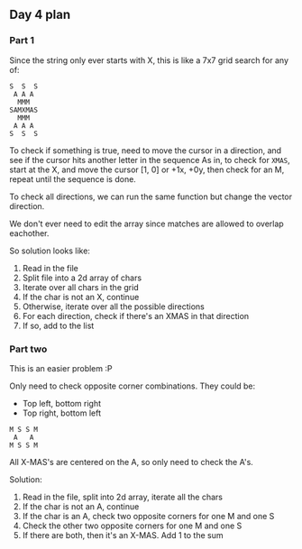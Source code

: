## Day 4 plan

### Part 1

Since the string only ever starts with X, this is like a 7x7 grid search for any of:
```
S  S  S
 A A A
  MMM
SAMXMAS
  MMM
 A A A
S  S  S
```

To check if something is true, need to move the cursor in a direction, and see if the cursor hits another letter in the sequence
As in, to check for `XMAS`, start at the X, and move the cursor [1, 0] or +1x, +0y, then check for an M, repeat until the sequence is done.

To check all directions, we can run the same function but change the vector direction.

We don't ever need to edit the array since matches are allowed to overlap eachother.

So solution looks like:
1. Read in the file
2. Split file into a 2d array of chars
3. Iterate over all chars in the grid
4. If the char is not an X, continue
5. Otherwise, iterate over all the possible directions
6. For each direction, check if there's an XMAS in that direction
7. If so, add to the list

### Part two

This is an easier problem :P

Only need to check opposite corner combinations.
They could be:
- Top left, bottom right
- Top right, bottom left

```
M S S M
 A   A
M S S M
```

All X-MAS's are centered on the A, so only need to check the A's.

Solution:
1. Read in the file, split into 2d array, iterate all the chars
2. If the char is not an A, continue
3. If the char is an A, check two opposite corners for one M and one S
4. Check the other two opposite corners for one M and one S
5. If there are both, then it's an X-MAS. Add 1 to the sum

